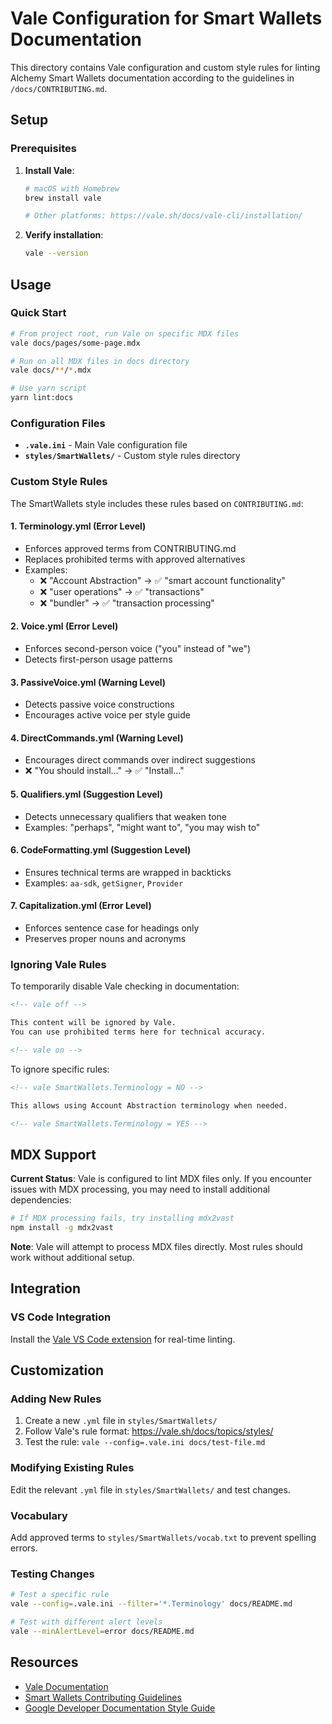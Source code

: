 # Vale Configuration for Smart Wallets Documentation

This directory contains Vale configuration and custom style rules for linting Alchemy Smart Wallets documentation according to the guidelines in `/docs/CONTRIBUTING.md`.

## Setup

### Prerequisites

1. **Install Vale**:

   ```bash
   # macOS with Homebrew
   brew install vale

   # Other platforms: https://vale.sh/docs/vale-cli/installation/
   ```

2. **Verify installation**:
   ```bash
   vale --version
   ```

## Usage

### Quick Start

```bash
# From project root, run Vale on specific MDX files
vale docs/pages/some-page.mdx

# Run on all MDX files in docs directory
vale docs/**/*.mdx

# Use yarn script
yarn lint:docs
```

### Configuration Files

- **`.vale.ini`** - Main Vale configuration file
- **`styles/SmartWallets/`** - Custom style rules directory

### Custom Style Rules

The SmartWallets style includes these rules based on `CONTRIBUTING.md`:

#### 1. **Terminology.yml** (Error Level)

- Enforces approved terms from CONTRIBUTING.md
- Replaces prohibited terms with approved alternatives
- Examples:
  - ❌ "Account Abstraction" → ✅ "smart account functionality"
  - ❌ "user operations" → ✅ "transactions"
  - ❌ "bundler" → ✅ "transaction processing"

#### 2. **Voice.yml** (Error Level)

- Enforces second-person voice ("you" instead of "we")
- Detects first-person usage patterns

#### 3. **PassiveVoice.yml** (Warning Level)

- Detects passive voice constructions
- Encourages active voice per style guide

#### 4. **DirectCommands.yml** (Warning Level)

- Encourages direct commands over indirect suggestions
- ❌ "You should install..." → ✅ "Install..."

#### 5. **Qualifiers.yml** (Suggestion Level)

- Detects unnecessary qualifiers that weaken tone
- Examples: "perhaps", "might want to", "you may wish to"

#### 6. **CodeFormatting.yml** (Suggestion Level)

- Ensures technical terms are wrapped in backticks
- Examples: `aa-sdk`, `getSigner`, `Provider`

#### 7. **Capitalization.yml** (Error Level)

- Enforces sentence case for headings only
- Preserves proper nouns and acronyms

### Ignoring Vale Rules

To temporarily disable Vale checking in documentation:

```markdown
<!-- vale off -->

This content will be ignored by Vale.
You can use prohibited terms here for technical accuracy.

<!-- vale on -->
```

To ignore specific rules:

```markdown
<!-- vale SmartWallets.Terminology = NO -->

This allows using Account Abstraction terminology when needed.

<!-- vale SmartWallets.Terminology = YES -->
```

## MDX Support

**Current Status**: Vale is configured to lint MDX files only. If you encounter issues with MDX processing, you may need to install additional dependencies:

```bash
# If MDX processing fails, try installing mdx2vast
npm install -g mdx2vast
```

**Note**: Vale will attempt to process MDX files directly. Most rules should work without additional setup.

## Integration

### VS Code Integration

Install the [Vale VS Code extension](https://marketplace.visualstudio.com/items?itemName=errata-ai.vale-server) for real-time linting.

## Customization

### Adding New Rules

1. Create a new `.yml` file in `styles/SmartWallets/`
2. Follow Vale's rule format: https://vale.sh/docs/topics/styles/
3. Test the rule: `vale --config=.vale.ini docs/test-file.md`

### Modifying Existing Rules

Edit the relevant `.yml` file in `styles/SmartWallets/` and test changes.

### Vocabulary

Add approved terms to `styles/SmartWallets/vocab.txt` to prevent spelling errors.


### Testing Changes

```bash
# Test a specific rule
vale --config=.vale.ini --filter='*.Terminology' docs/README.md

# Test with different alert levels
vale --minAlertLevel=error docs/README.md
```

## Resources

- [Vale Documentation](https://vale.sh/docs/)
- [Smart Wallets Contributing Guidelines](/docs/CONTRIBUTING.md)
- [Google Developer Documentation Style Guide](https://developers.google.com/style)
